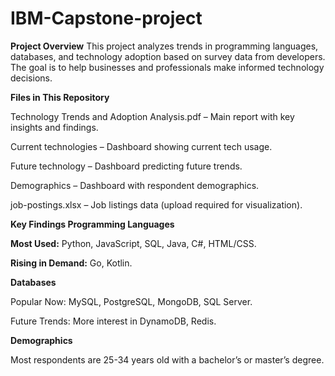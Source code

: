 # IBM-Capstone-project
**Project Overview**
This project analyzes trends in programming languages, databases, and technology adoption based on survey data from developers. The goal is to help businesses and professionals make informed technology decisions.

**Files in This Repository**

Technology Trends and Adoption Analysis.pdf – Main report with key insights and findings​.

Current technologies – Dashboard showing current tech usage​.

Future technology – Dashboard predicting future trends​.

Demographics – Dashboard with respondent demographics​.

job-postings.xlsx – Job listings data (upload required for visualization).

**Key Findings
Programming Languages**

**Most Used:** Python, JavaScript, SQL, Java, C#, HTML/CSS​.

**Rising in Demand:** Go, Kotlin​.

**Databases**

Popular Now: MySQL, PostgreSQL, MongoDB, SQL Server​.

Future Trends: More interest in DynamoDB, Redis​.

**Demographics**

Most respondents are 25-34 years old with a bachelor’s or master’s degree​.
